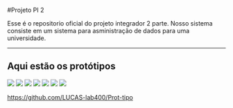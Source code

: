 #Projeto PI 2

Esse é o repositorio oficial do projeto integrador 2 parte. Nosso sistema consiste em um sistema para asministração de dados para uma universidade.

---

## Aqui estão os protótipos

![](https://i.ibb.co/wz9rbZQ/Captura-de-Tela-22.png)
![](https://i.ibb.co/vm4Yz6z/Captura-de-Tela-25.png)
![](https://i.ibb.co/G5k9XRD/Captura-de-Tela-26.png)
![](https://i.ibb.co/z2058kq/Captura-de-Tela-27.png)
![](https://i.ibb.co/27FRC2g/Captura-de-Tela-28.png)
![](https://i.ibb.co/j8mrX5G/Captura-de-Tela-29.png)
![](https://i.ibb.co/M85HkCQ/Captura-de-Tela-30.png)

https://github.com/LUCAS-lab400/Prot-tipo
